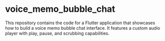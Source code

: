 # voice_memo_bubble_chat
This repository contains the code for a Flutter application that showcases how to build a voice memo bubble chat interface. It features a custom audio player with play, pause, and scrubbing capabilities.
